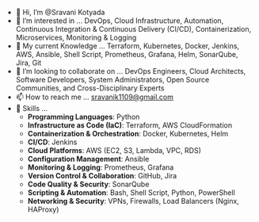 - 👋 Hi, I’m @Sravani Kotyada
- 👀 I’m interested in ... DevOps, Cloud Infrastructure, Automation, Continuous Integration & Continuous Delivery (CI/CD), Containerization, Microservices, Monitoring & Logging
- 🌱 My current Knowledge ... Terraform, Kubernetes, Docker, Jenkins, AWS, Ansible, Shell Script, Prometheus, Grafana, Helm, SonarQube, Jira, Git
- 💞️ I’m looking to collaborate on ... DevOps Engineers, Cloud Architects, Software Developers, System Administrators, Open Source Communities, and Cross-Disciplinary Experts
- 📫 How to reach me ... sravanik1109@gmail.com
- 💼 Skills ...
  * **Programming Languages**: Python
  * **Infrastructure as Code (IaC)**: Terraform, AWS CloudFormation
  * **Containerization & Orchestration**: Docker, Kubernetes, Helm
  * **CI/CD**: Jenkins
  * **Cloud Platforms**: AWS (EC2, S3, Lambda, VPC, RDS)
  * **Configuration Management**: Ansible
  * **Monitoring & Logging**: Prometheus, Grafana
  * **Version Control & Collaboration**: GitHub, Jira
  * **Code Quality & Security**: SonarQube
  * **Scripting & Automation**: Bash, Shell Script, Python, PowerShell
  * **Networking & Security**: VPNs, Firewalls, Load Balancers (Nginx, HAProxy)
